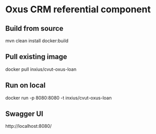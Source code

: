 # Oxus CRM referential component

## Build from source
mvn clean install docker:build

## Pull existing image
docker pull inxius/cvut-oxus-loan

## Run on local
docker run -p 8080:8080 -t inxius/cvut-oxus-loan

## Swagger UI
http://localhost:8080/
